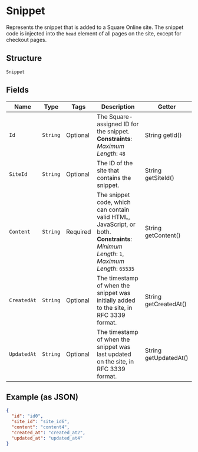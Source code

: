 
# Snippet

Represents the snippet that is added to a Square Online site. The snippet code is injected into the `head` element of all pages on the site, except for checkout pages.

## Structure

`Snippet`

## Fields

| Name | Type | Tags | Description | Getter |
|  --- | --- | --- | --- | --- |
| `Id` | `String` | Optional | The Square-assigned ID for the snippet.<br>**Constraints**: *Maximum Length*: `48` | String getId() |
| `SiteId` | `String` | Optional | The ID of the site that contains the snippet. | String getSiteId() |
| `Content` | `String` | Required | The snippet code, which can contain valid HTML, JavaScript, or both.<br>**Constraints**: *Minimum Length*: `1`, *Maximum Length*: `65535` | String getContent() |
| `CreatedAt` | `String` | Optional | The timestamp of when the snippet was initially added to the site, in RFC 3339 format. | String getCreatedAt() |
| `UpdatedAt` | `String` | Optional | The timestamp of when the snippet was last updated on the site, in RFC 3339 format. | String getUpdatedAt() |

## Example (as JSON)

```json
{
  "id": "id0",
  "site_id": "site_id6",
  "content": "content4",
  "created_at": "created_at2",
  "updated_at": "updated_at4"
}
```


